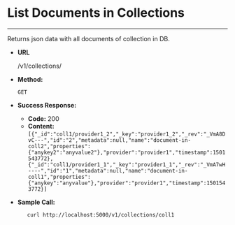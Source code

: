 # List Documents in Collections

----
  Returns json data with all documents of collection in DB.

* **URL**

  /v1/collections/<collection>

* **Method:**

  `GET`
  
* **Success Response:**

  * **Code:** 200
  * **Content:** `[{"_id":"coll1/provider1_2","_key":"provider1_2","_rev":"_VmA8DvC---","id":"2","metadata":null,"name":"document-in-coll2","properties":{"anykey2":"anyvalue2"},"provider":"provider1","timestamp":1501543772},{"_id":"coll1/provider1_1","_key":"provider1_1","_rev":"_VmA7wH----","id":"1","metadata":null,"name":"document-in-coll1","properties":{"anykey":"anyvalue"},"provider":"provider1","timestamp":1501543772}]`

* **Sample Call:**

  ```shell
     curl http://localhost:5000/v1/collections/coll1
  ```
